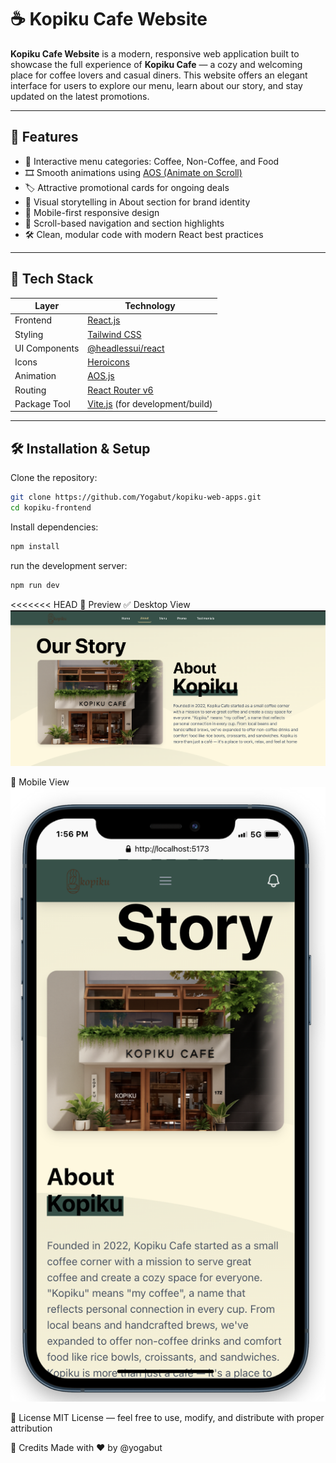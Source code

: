 # ☕ Kopiku Cafe Website

**Kopiku Cafe Website** is a modern, responsive web application built to showcase the full experience of **Kopiku Cafe** — a cozy and welcoming place for coffee lovers and casual diners. This website offers an elegant interface for users to explore our menu, learn about our story, and stay updated on the latest promotions.

---

## 🚀 Features

- 🧾 Interactive menu categories: Coffee, Non-Coffee, and Food
- 🎞️ Smooth animations using [AOS (Animate on Scroll)](https://michalsnik.github.io/aos/)
- 🏷️ Attractive promotional cards for ongoing deals
- 🧠 Visual storytelling in About section for brand identity
- 📱 Mobile-first responsive design
- 📍 Scroll-based navigation and section highlights
- 🛠️ Clean, modular code with modern React best practices

---

## 🧰 Tech Stack

| Layer         | Technology                                     |
|---------------|------------------------------------------------|
| Frontend      | [React.js](https://reactjs.org/)               |
| Styling       | [Tailwind CSS](https://tailwindcss.com/)       |
| UI Components | [@headlessui/react](https://headlessui.dev/)   |
| Icons         | [Heroicons](https://heroicons.com/)            |
| Animation     | [AOS.js](https://michalsnik.github.io/aos/)    |
| Routing       | [React Router v6](https://reactrouter.com/)    |
| Package Tool  | [Vite.js](https://vitejs.dev/) (for development/build)

---

## 🛠️ Installation & Setup

Clone the repository:

```bash
git clone https://github.com/Yogabut/kopiku-web-apps.git
cd kopiku-frontend
```
Install dependencies:
```bash
npm install
```

run the development server:
```bash
npm run dev
```
<<<<<<< HEAD
🌄 Preview
✅ Desktop View
![](./public/asset/desktop.png)

📱 Mobile View
![](./public/asset/mobile.png)

📜 License
MIT License — feel free to use, modify, and distribute with proper attribution

🙌 Credits
Made with ❤️ by @yogabut


